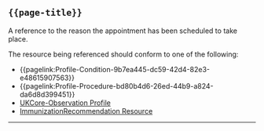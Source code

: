 ## <code>{{page-title}}</code>
	
A reference to the reason the appointment has been scheduled to take place.

The resource being referenced should conform to one of the following:

- {{pagelink:Profile-Condition-9b7ea445-dc59-42d4-82e3-e48615907563}}
- {{pagelink:Profile-Procedure-bd80b4d6-26ed-44b9-a824-da6d8d399451}}
- <a href="https://simplifier.net/hl7fhirukcorer4/ukcoreobservation">UKCore-Observation Profile</a>
- <a href="https://www.hl7.org/fhir/r4/immunizationrecommendation.html">ImmunizationRecommendation Resource</a>

---
